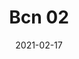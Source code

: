 ---
title: "Bcn 02"
image_primary: "img/BCN_02_Aplique_Crema_Estudio_3x3.jpg"
description: "Barcelona%20is%20the%20home%20for%20Bover%20and%20inspiration%20for%20much%20of%20our%20lighting.%20BCN%20is%20the%20code%20used%20as%20shorthand%20for%20our%20city%20and%20has%20given%20the%20name%20to%20this%20fixture.%20In%20addition%20to%20the%20brilliant%20lacquered%20version%20of%20BCN%20we%20have%20increased%20this%20family%20to%20include%20a%20discreet%2C%20but%20sophisticated%20sconce%20fusing%20LED%20technology%20with%20our%20hand%20wrapped%20ribbon%20with%20top%20and%20lower%20diffuser%20in%20polycarbonate.%20BCN%20creates%20a%20contemporary%20but%20timeless%20fixture%20suited%20for%20hallways%2C%20vanities%20or%20anywhere%20a%20low%20profile%20sconce%20may%20be%20required.%20Available%20in%202%20sizes%2C%20the%20larger%20having%20also%20a%20fluorescent%20option%20as%20well%20as%20LED."
designer: "Joana Bover"
tags: 
  - "Bover"
  - "Wall"
  - "Indoor"
  - "Indoor Lamps"
href: "https://www.bover.es/en/lamp/bcn-02/"
category: "indoor-lamps"
subtitle: ""
manufacturer: "Bover"
slug: "/manufacturers/bover/indoor-lamps/joana-bover-bcn-02"
date: "2021-02-17"
---